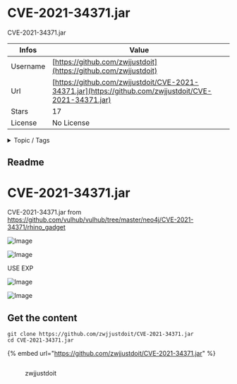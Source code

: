 # CVE-2021-34371.jar

CVE-2021-34371.jar

| Infos    | Value                                                              |
| -------- | -------------------------------------------------------------------|
| Username | [https://github.com/zwjjustdoit](https://github.com/zwjjustdoit) |
| Url      | [https://github.com/zwjjustdoit/CVE-2021-34371.jar](https://github.com/zwjjustdoit/CVE-2021-34371.jar)                                               |
| Stars    | 17                                                          |
| License  | No License                                                        |

<details>

<summary>Topic / Tags</summary>



</details>

## Readme

# CVE-2021-34371.jar
CVE-2021-34371.jar from https://github.com/vulhub/vulhub/tree/master/neo4j/CVE-2021-34371/rhino_gadget

![Image](https://user-images.githubusercontent.com/50495555/132150314-3adfd56f-8c33-4451-a2fe-ddbbe972d371.png)

![Image](https://user-images.githubusercontent.com/50495555/132150357-ea7e4a0c-9b24-4b64-a3dc-963af8f2dd61.png)

USE EXP

![Image](https://user-images.githubusercontent.com/50495555/132150300-d6d7f6ce-3545-4e0e-b459-6a61a70ac577.png)

![Image](https://user-images.githubusercontent.com/50495555/132150307-18cb6a29-68c4-441a-be20-d9218b80a557.png)




## Get the content

```
git clone https://github.com/zwjjustdoit/CVE-2021-34371.jar
cd CVE-2021-34371.jar
```

{% embed url="https://github.com/zwjjustdoit/CVE-2021-34371.jar" %}

<figure><img src="https://avatars.githubusercontent.com/u/50495555?v=4" alt=""><figcaption><p>zwjjustdoit</p></figcaption></figure>
